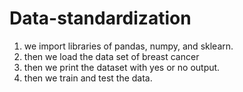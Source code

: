 # Data-standardization
1. we import libraries of pandas, numpy, and sklearn.
2. then we load the data set of breast cancer
3. then we print the dataset with yes or no output.
4. then we train and test the data.
